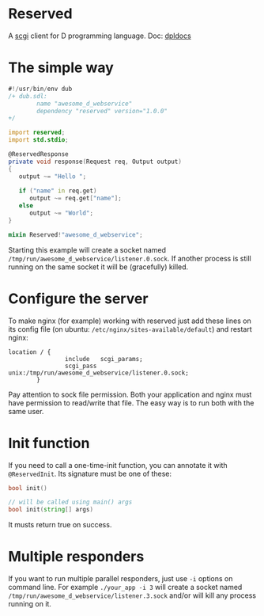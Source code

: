 # Reserved
A [scgi](https://en.wikipedia.org/wiki/Simple_Common_Gateway_Interface) client for D programming language. Doc: [dpldocs]( http://reserved.dpldocs.info)

# The simple way

```d
#!/usr/bin/env dub
/+ dub.sdl:
        name "awesome_d_webservice"
        dependency "reserved" version="1.0.0"
+/

import reserved;
import std.stdio;

@ReservedResponse
private void response(Request req, Output output)
{
   output ~= "Hello ";
   
   if ("name" in req.get) 
      output ~= req.get["name"];
   else 
      output ~= "World";
}

mixin Reserved!"awesome_d_webservice";
```

Starting this example will create a socket named ```/tmp/run/awesome_d_webservice/listener.0.sock```.
If another process is still running on the same socket it will be (gracefully) killed.

# Configure the server

To make nginx (for example) working with reserved just add these lines on its config file (on ubuntu: ```/etc/nginx/sites-available/default```) and restart nginx:

```
location / {
                include   scgi_params;
                scgi_pass unix:/tmp/run/awesome_d_webservice/listener.0.sock;
        }
```

Pay attention to sock file permission. Both your application and nginx must have permission to read/write that file. The easy way is to run both with the same user.

# Init function

If you need to call a one-time-init function, you can annotate it with ```@ReservedInit```.
Its signature must be one of these:

```d
bool init()

// will be called using main() args
bool init(string[] args)
```

It musts return true on success.

# Multiple responders

If you want to run multiple parallel responders, just use ```-i``` options on command line. For example ```./your_app -i 3``` will create a socket named ```/tmp/run/awesome_d_webservice/listener.3.sock``` and/or will kill any process running on it.



